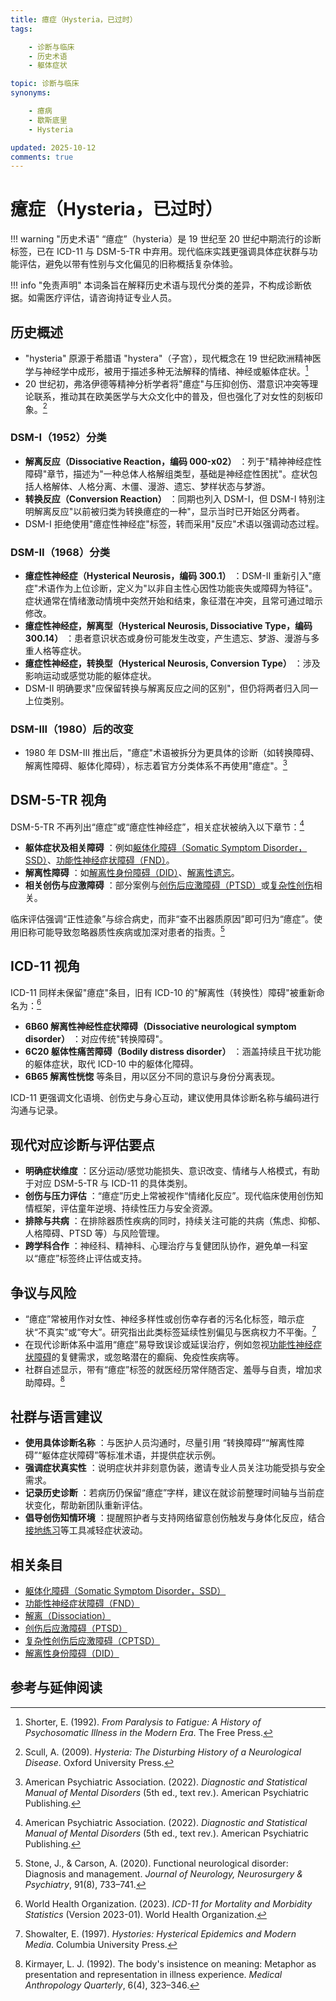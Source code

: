 ```yaml
---
title: 癔症（Hysteria，已过时）
tags:

    - 诊断与临床
    - 历史术语
    - 躯体症状

topic: 诊断与临床
synonyms:

    - 癔病
    - 歇斯底里
    - Hysteria

updated: 2025-10-12
comments: true
---
```


# 癔症（Hysteria，已过时）

!!! warning "历史术语"
    “癔症”（hysteria）是 19 世纪至 20 世纪中期流行的诊断标签，已在 ICD-11 与 DSM-5-TR 中弃用。现代临床实践更强调具体症状群与功能评估，避免以带有性别与文化偏见的旧称概括复杂体验。

!!! info "免责声明"
    本词条旨在解释历史术语与现代分类的差异，不构成诊断依据。如需医疗评估，请咨询持证专业人员。

## 历史概述

- "hysteria" 原源于希腊语 "hystera"（子宫），现代概念在 19 世纪欧洲精神医学与神经学中成形，被用于描述多种无法解释的情绪、神经或躯体症状。[^shorter1992]
- 20 世纪初，弗洛伊德等精神分析学者将"癔症"与压抑创伤、潜意识冲突等理论联系，推动其在欧美医学与大众文化中的普及，但也强化了对女性的刻板印象。[^scull2009]

### DSM-I（1952）分类

- **解离反应（Dissociative Reaction，编码 000-x02）** ：列于"精神神经症性障碍"章节，描述为"一种总体人格解组类型，基础是神经症性困扰"。症状包括人格解体、人格分离、木僵、漫游、遗忘、梦样状态与梦游。
- **转换反应（Conversion Reaction）** ：同期也列入 DSM-I，但 DSM-I 特别注明解离反应"以前被归类为转换癔症的一种"，显示当时已开始区分两者。
- DSM-I 拒绝使用"癔症性神经症"标签，转而采用"反应"术语以强调动态过程。

### DSM-II（1968）分类

- **癔症性神经症（Hysterical Neurosis，编码 300.1）** ：DSM-II 重新引入"癔症"术语作为上位诊断，定义为"以非自主性心因性功能丧失或障碍为特征"。症状通常在情绪激动情境中突然开始和结束，象征潜在冲突，且常可通过暗示修改。
- **癔症性神经症，解离型（Hysterical Neurosis, Dissociative Type，编码 300.14）** ：患者意识状态或身份可能发生改变，产生遗忘、梦游、漫游与多重人格等症状。
- **癔症性神经症，转换型（Hysterical Neurosis, Conversion Type）** ：涉及影响运动或感觉功能的躯体症状。
- DSM-II 明确要求"应保留转换与解离反应之间的区别"，但仍将两者归入同一上位类别。

### DSM-III（1980）后的改变

- 1980 年 DSM-III 推出后，"癔症"术语被拆分为更具体的诊断（如转换障碍、解离性障碍、躯体化障碍），标志着官方分类体系不再使用"癔症"。[^apa2022]

## DSM-5-TR 视角

DSM-5-TR 不再列出“癔症”或“癔症性神经症”，相关症状被纳入以下章节：[^apa2022]

- **躯体症状及相关障碍** ：例如[躯体化障碍（Somatic Symptom Disorder，SSD）](Somatic-Symptom-Disorder-SSD.md)、[功能性神经症状障碍（FND）](Conversion-Disorder-FND.md)。
- **解离性障碍** ：如[解离性身份障碍（DID）](DID.md)、[解离性遗忘](Dissociative-Amnesia-DA.md)。
- **相关创伤与应激障碍** ：部分案例与[创伤后应激障碍（PTSD）](PTSD.md)或[复杂性创伤](CPTSD.md)相关。

临床评估强调“正性迹象”与综合病史，而非“查不出器质原因”即可归为“癔症”。使用旧称可能导致忽略器质性疾病或加深对患者的指责。[^stone2020]

## ICD-11 视角

ICD-11 同样未保留"癔症"条目，旧有 ICD-10 的"解离性（转换性）障碍"被重新命名为：[^who2023]

- **6B60 解离性神经性症状障碍（Dissociative neurological symptom disorder）** ：对应传统"转换障碍"。
- **6C20 躯体性痛苦障碍（Bodily distress disorder）** ：涵盖持续且干扰功能的躯体症状，取代 ICD-10 中的躯体化障碍。
- **6B65 解离性恍惚** 等条目，用以区分不同的意识与身份分离表现。

ICD-11 更强调文化语境、创伤史与身心互动，建议使用具体诊断名称与编码进行沟通与记录。

## 现代对应诊断与评估要点

- **明确症状维度** ：区分运动/感觉功能损失、意识改变、情绪与人格模式，有助于对应 DSM-5-TR 与 ICD-11 的具体类别。
- **创伤与压力评估** ：“癔症”历史上常被视作“情绪化反应”。现代临床使用创伤知情框架，评估童年逆境、持续性压力与安全资源。
- **排除与共病** ：在排除器质性疾病的同时，持续关注可能的共病（焦虑、抑郁、人格障碍、PTSD 等）与风险管理。
- **跨学科合作** ：神经科、精神科、心理治疗与复健团队协作，避免单一科室以“癔症”标签终止评估或支持。

## 争议与风险

- “癔症”常被用作对女性、神经多样性或创伤幸存者的污名化标签，暗示症状“不真实”或“夸大”。研究指出此类标签延续性别偏见与医病权力不平衡。[^showalter1997]
- 在现代诊断体系中滥用“癔症”易导致误诊或延误治疗，例如忽视[功能性神经症状障碍](Conversion-Disorder-FND.md)的复健需求，或忽略潜在的癫痫、免疫性疾病等。
- 社群自述显示，带有“癔症”标签的就医经历常伴随否定、羞辱与自责，增加求助障碍。[^kirmayer1992]

## 社群与语言建议

- **使用具体诊断名称** ：与医护人员沟通时，尽量引用 “转换障碍”“解离性障碍”“躯体症状障碍”等标准术语，并提供症状示例。
- **强调症状真实性** ：说明症状并非刻意伪装，邀请专业人员关注功能受损与安全需求。
- **记录历史诊断** ：若病历仍保留“癔症”字样，建议在就诊前整理时间轴与当前症状变化，帮助新团队重新评估。
- **倡导创伤知情环境** ：提醒照护者与支持网络留意创伤触发与身体化反应，结合[接地练习](Grounding.md)等工具减轻症状波动。

## 相关条目

- [躯体化障碍（Somatic Symptom Disorder，SSD）](Somatic-Symptom-Disorder-SSD.md)
- [功能性神经症状障碍（FND）](Conversion-Disorder-FND.md)
- [解离（Dissociation）](Dissociation.md)
- [创伤后应激障碍（PTSD）](PTSD.md)
- [复杂性创伤后应激障碍（CPTSD）](CPTSD.md)
- [解离性身份障碍（DID）](DID.md)

## 参考与延伸阅读

[^shorter1992]: Shorter, E. (1992). *From Paralysis to Fatigue: A History of Psychosomatic Illness in the Modern Era*. The Free Press.
[^scull2009]: Scull, A. (2009). *Hysteria: The Disturbing History of a Neurological Disease*. Oxford University Press.
[^apa2022]: American Psychiatric Association. (2022). *Diagnostic and Statistical Manual of Mental Disorders* (5th ed., text rev.). American Psychiatric Publishing.
[^stone2020]: Stone, J., & Carson, A. (2020). Functional neurological disorder: Diagnosis and management. *Journal of Neurology, Neurosurgery & Psychiatry*, 91(8), 733–741.
[^who2023]: World Health Organization. (2023). *ICD-11 for Mortality and Morbidity Statistics* (Version 2023-01). World Health Organization.
[^showalter1997]: Showalter, E. (1997). *Hystories: Hysterical Epidemics and Modern Media*. Columbia University Press.
[^kirmayer1992]: Kirmayer, L. J. (1992). The body's insistence on meaning: Metaphor as presentation and representation in illness experience. *Medical Anthropology Quarterly*, 6(4), 323–346.
